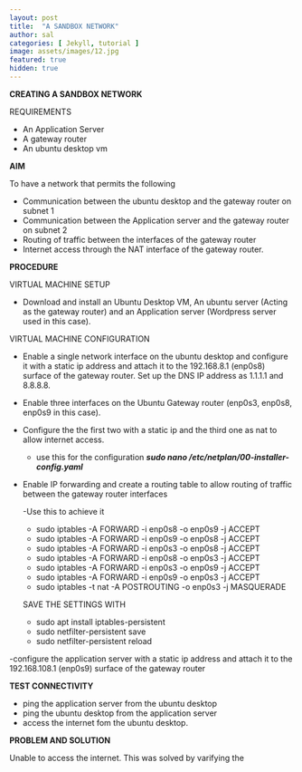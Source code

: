 ```yaml
---
layout: post
title:  "A SANDBOX NETWORK"
author: sal
categories: [ Jekyll, tutorial ]
image: assets/images/12.jpg
featured: true
hidden: true
---
```

**CREATING A SANDBOX NETWORK**

REQUIREMENTS 

- An Application Server
- A gateway router
- An ubuntu desktop vm

**AIM**

To have a network that permits the following 
- Communication between the ubuntu desktop and the gateway router on subnet 1
- Communication between the Application server and the gateway router on subnet 2
- Routing of traffic between the interfaces of the gateway router
- Internet access through the NAT interface of the gateway router.

**PROCEDURE** 

VIRTUAL MACHINE SETUP
- Download and install an Ubuntu Desktop VM, An ubuntu server (Acting as the gateway router) and an Application server (Wordpress server used in this case).

VIRTUAL MACHINE CONFIGURATION
- Enable a single network interface on the ubuntu desktop and configure it with a static ip address and attach it to the 192.168.8.1 (enp0s8) surface of the gateway router. Set up the DNS IP address as 1.1.1.1 and 8.8.8.8.
- Enable three interfaces on the Ubuntu Gateway router (enp0s3, enp0s8, enp0s9 in this case). 
- Configure the the first two with a static ip and the third one as nat to allow internet access.
    - use this for the configuration ***sudo nano /etc/netplan/00-installer-config.yaml***
- Enable IP forwarding and create a routing table to allow routing of traffic between the gateway router interfaces
    
    -Use this to achieve it
    - sudo iptables -A FORWARD -i enp0s8 -o enp0s9 -j ACCEPT
    - sudo iptables -A FORWARD -i enp0s9 -o enp0s8 -j ACCEPT
    - sudo iptables -A FORWARD -i enp0s3 -o enp0s8 -j ACCEPT
    - sudo iptables -A FORWARD -i enp0s8 -o enp0s3 -j ACCEPT
    - sudo iptables -A FORWARD -i enp0s3 -o enp0s9 -j ACCEPT
    - sudo iptables -A FORWARD -i enp0s9 -o enp0s3 -j ACCEPT
    - sudo iptables -t nat -A POSTROUTING -o enp0s3 -j MASQUERADE

    SAVE THE SETTINGS WITH
    
    - sudo apt install iptables-persistent
    - sudo netfilter-persistent save
    - sudo netfilter-persistent reload

-configure the application server with a static ip address and attach it to the 192.168.108.1 (enp0s9) surface of the gateway router

**TEST CONNECTIVITY**

- ping the application server from the ubuntu desktop
- ping the ubuntu desktop from the application server
- access the internet fom the ubuntu desktop.

**PROBLEM AND SOLUTION**

Unable to access the internet.
This was solved by varifying the 
